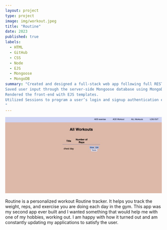 ```yaml
---
layout: project
type: project
image: img/workout.jpeg
title: "Routine"
date: 2023
published: true
labels:
  - HTML
  - GitHub
  - CSS
  - Node
  - EJS
  - Mongoose
  - MongoDB
summary: "Created and designed a full-stack web app following full RESTful routing and giving the user access to full CRUD functionality.
Saved user input through the server-side Mongoose database using MongoDB.
Rendered the front-end with EJS templates.
Utilized Sessions to program a user’s login and signup authentication experience.
"
---
```


<img class="img-fluid" src="../img/workout.jpeg">

Routine is a personalized workout Routine tracker. It helps you track the weight, reps, and exercise you are doing each day in the gym. This app was my second app ever built and I wanted something that would help me with one of my hobbies, working out. I am happy with how it turned out and am constantly updating my applications to satisfy the user.
